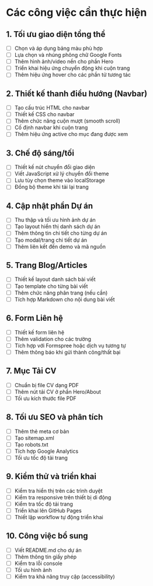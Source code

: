 # Các công việc cần thực hiện

## 1. Tối ưu giao diện tổng thể
- [ ] Chọn và áp dụng bảng màu phù hợp
- [ ] Lựa chọn và nhúng phông chữ Google Fonts
- [ ] Thêm hình ảnh/video nền cho phần Hero
- [ ] Triển khai hiệu ứng chuyển động khi cuộn trang
- [ ] Thêm hiệu ứng hover cho các phần tử tương tác

## 2. Thiết kế thanh điều hướng (Navbar)
- [ ] Tạo cấu trúc HTML cho navbar
- [ ] Thiết kế CSS cho navbar
- [ ] Thêm chức năng cuộn mượt (smooth scroll)
- [ ] Cố định navbar khi cuộn trang
- [ ] Thêm hiệu ứng active cho mục đang được xem

## 3. Chế độ sáng/tối
- [ ] Thiết kế nút chuyển đổi giao diện
- [ ] Viết JavaScript xử lý chuyển đổi theme
- [ ] Lưu tùy chọn theme vào localStorage
- [ ] Đồng bộ theme khi tải lại trang

## 4. Cập nhật phần Dự án
- [ ] Thu thập và tối ưu hình ảnh dự án
- [ ] Tạo layout hiển thị danh sách dự án
- [ ] Thêm thông tin chi tiết cho từng dự án
- [ ] Tạo modal/trang chi tiết dự án
- [ ] Thêm liên kết đến demo và mã nguồn

## 5. Trang Blog/Articles
- [ ] Thiết kế layout danh sách bài viết
- [ ] Tạo template cho từng bài viết
- [ ] Thêm chức năng phân trang (nếu cần)
- [ ] Tích hợp Markdown cho nội dung bài viết

## 6. Form Liên hệ
- [ ] Thiết kế form liên hệ
- [ ] Thêm validation cho các trường
- [ ] Tích hợp với Formspree hoặc dịch vụ tương tự
- [ ] Thêm thông báo khi gửi thành công/thất bại

## 7. Mục Tải CV
- [ ] Chuẩn bị file CV dạng PDF
- [ ] Thêm nút tải CV ở phần Hero/About
- [ ] Tối ưu kích thước file PDF

## 8. Tối ưu SEO và phân tích
- [ ] Thêm thẻ meta cơ bản
- [ ] Tạo sitemap.xml
- [ ] Tạo robots.txt
- [ ] Tích hợp Google Analytics
- [ ] Tối ưu tốc độ tải trang

## 9. Kiểm thử và triển khai
- [ ] Kiểm tra hiển thị trên các trình duyệt
- [ ] Kiểm tra responsive trên thiết bị di động
- [ ] Kiểm tra tốc độ tải trang
- [ ] Triển khai lên GitHub Pages
- [ ] Thiết lập workflow tự động triển khai

## 10. Công việc bổ sung
- [ ] Viết README.md cho dự án
- [ ] Thêm thông tin giấy phép
- [ ] Kiểm tra lỗi console
- [ ] Tối ưu hình ảnh
- [ ] Kiểm tra khả năng truy cập (accessibility)

